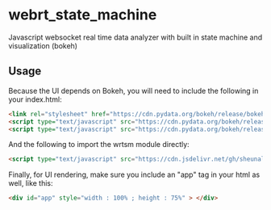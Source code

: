 # webrt_state_machine
Javascript websocket real time data analyzer with built in state machine and visualization (bokeh)


## Usage 

Because the UI depends on Bokeh, you will need to include the following in your index.html:

```html
<link rel="stylesheet" href="https://cdn.pydata.org/bokeh/release/bokeh-0.12.5.min.css" type="text/css" />
<script type="text/javascript" src="https://cdn.pydata.org/bokeh/release/bokeh-0.12.5.js"></script>
<script type="text/javascript" src="https://cdn.pydata.org/bokeh/release/bokeh-api-0.12.5.min.js"></script>
```

And the following to import the wrtsm module directly: 
```html
<script type="text/javascript" src="https://cdn.jsdelivr.net/gh/sheunaluko/webrt_state_machine@v0.1-alpha/dist/index.js"></script>
 ```
 
Finally, for UI rendering, make sure you include an "app" tag in your html as well, like this: 
```html 
<div id="app" style="width : 100% ; height : 75%" > </div>   
```

